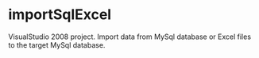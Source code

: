 importSqlExcel
==============

VisualStudio 2008 project.
Import data from MySql database or Excel files to the target MySql database.

